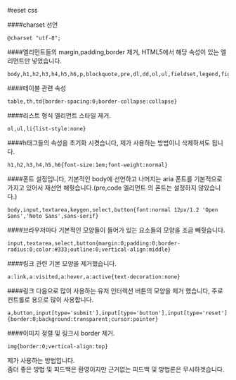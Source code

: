 #reset css

####charset 선언
<pre><code>@charset "utf-8";</code></pre>

####엘리먼트들의 margin,padding,border 제거, HTML5에서 해당 속성이 있는 엘리먼트만 넣었습니다.
<pre><code>body,h1,h2,h3,h4,h5,h6,p,blockquote,pre,dl,dd,ol,ul,fieldset,legend,figure,menu{margin:0;padding:0;border:0}</code></pre>

####테이블 관련 속성
<pre><code>table,th,td{border-spacing:0;border-collapse:collapse}</code></pre>

####리스트 형식 엘리먼트 스타일 제거.
<pre><code>ol,ul,li{list-style:none}</code></pre>

####h태그들의 속성을 초기화 시켯습니다, 제가 사용하는 방법이니 삭제하셔도 됩니다.
<pre><code>h1,h2,h3,h4,h5,h6{font-size:1em;font-weight:normal}</code></pre>

####폰트 설정입니다, 기본적인 body에 선언하고 나머지는 aria 폰트를 기본적으로 가지고 있어서 재선언 해줫습니다.(pre,code 엘리먼트 의 폰트는 설정하지 않았습니다.)
<pre><code>body,input,textarea,keygen,select,button{font:normal 12px/1.2 'Open Sans','Noto Sans',sans-serif}</code></pre>

####브라우저마다 기본적인 모양들이 들어가 있는 요소들의 모양을 조금 빼줫습니다.
<pre><code>input,textarea,select,button{margin:0;padding:0;border-radius:0;color:#333;outline:0;vertical-align:middle}</code></pre>

####링크 관련 기본 모양을 제거했습니다.
<pre><code>a:link,a:visited,a:hover,a:active{text-decoration:none}</code></pre>

####링크 다음으로 많이 사용하는 유저 인터렉션 버튼의 모양을 제거 했습니다, 주로 컨트롤로 용으로 많이 사용합니다.
<pre><code>a,button,input[type='submit'],input[type='button'],input[type='reset']{border:0;background:transparent;cursor:pointer}</code></pre>

####이미지 정렬 및 링크시 border 제거.
<pre><code>img{border:0;vertical-align:top}</code></pre>

제가 사용하는 방법입니다.<br>
좀더 좋은 방법 및 피드백은 환영이지만 근거없는 피드백 및 방법론은 무시하겟습니다.
